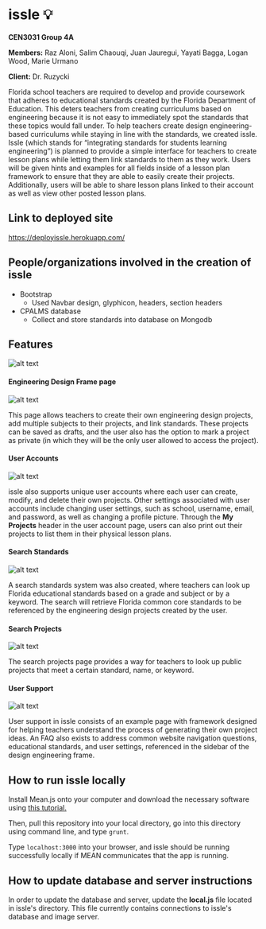 # issle :bulb:

**CEN3031 Group 4A**

**Members:** Raz Aloni, Salim Chaouqi, Juan Jauregui, Yayati Bagga, Logan Wood, Marie Urmano

**Client:** Dr. Ruzycki

Florida school teachers are required to develop and provide coursework that adheres to educational standards created by the Florida Department of Education. This deters teachers from creating curriculums based on engineering because it is not easy to immediately spot the standards that these topics would fall under. To help teachers create design engineering-based curriculums while staying in line with the standards, we created issle.
Issle (which stands for “integrating standards for students learning engineering”) is planned to provide a simple interface for teachers to create lesson plans while letting them link standards to them as they work. Users will be given hints and examples for all fields inside of a lesson plan framework to ensure that they are able to easily create their projects. Additionally, users will be able to share lesson plans linked to their account as well as view other posted lesson plans.

## Link to deployed site
https://deployissle.herokuapp.com/

## People/organizations involved in the creation of issle
* Bootstrap
  * Used Navbar design, glyphicon, headers, section headers
* CPALMS database
  * Collect and store standards into database on Mongodb
  
## Features

![alt text](https://github.com/CEN3031-Group4A/issle/blob/Develop/screenshots/homepage.JPG)

#### Engineering Design Frame page

![alt text](https://github.com/CEN3031-Group4A/issle/blob/Develop/screenshots/designpage.JPG)

This page allows teachers to create their own engineering design projects, add multiple subjects to their projects, and link standards. These projects can be saved as drafts, and the user also has the option to mark a project as private (in which they will be the only user allowed to access the project).

#### User Accounts

![alt text](https://github.com/CEN3031-Group4A/issle/blob/Develop/screenshots/profilepage.jpg)

issle also supports unique user accounts where each user can create, modify, and delete their own projects. Other settings associated with user accounts include changing user settings, such as school, username, email, and password, as well as changing a profile picture. Through the **My Projects** header in the user account page, users can also print out their projects to list them in their physical lesson plans.

#### Search Standards

![alt text](https://github.com/CEN3031-Group4A/issle/blob/Develop/screenshots/searchstandards.JPG)

A search standards system was also created, where teachers can look up Florida educational standards based on a grade and subject or by a keyword. The search will retrieve Florida common core standards to be referenced by the engineering design projects created by the user.

#### Search Projects

![alt text](https://github.com/CEN3031-Group4A/issle/blob/Develop/screenshots/searchprojects.JPG)

The search projects page provides a way for teachers to look up public projects that meet a certain standard, name, or keyword.

#### User Support

![alt text](https://github.com/CEN3031-Group4A/issle/blob/Develop/screenshots/supportpage.JPG)

User support in issle consists of an example page with framework designed for helping teachers understand the process of generating their own project ideas. An FAQ also exists to address common website navigation questions, educational standards, and user settings, referenced in the sidebar of the design engineering frame.
 
## How to run issle locally

Install Mean.js onto your computer and download the necessary software using [this tutorial.](http://www.bossable.com/303/install-mean-stack/)

Then, pull this repository into your local directory, go into this directory using command line, and type `grunt`.

Type `localhost:3000` into your browser, and issle should be running successfully locally if MEAN communicates that the app is running.

## How to update database and server instructions

In order to update the database and server, update the **local.js** file located in issle's directory. This file currently contains connections to issle's database and image server.






